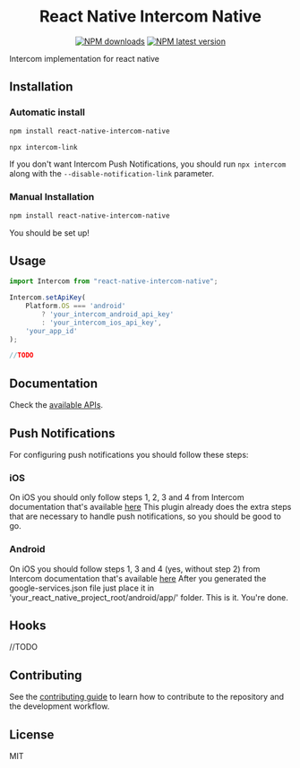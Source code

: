 <h1 align="center">
  React Native Intercom Native
</h1>

<p align="center">
  <a href="https://www.npmjs.com/package/react-native-intercom-native"><img src="https://img.shields.io/npm/dw/react-native-intercom-native.svg?style=flat-square" alt="NPM downloads"></a>
  <a href="https://www.npmjs.com/package/react-native-intercom-native"><img src="https://img.shields.io/npm/v/react-native-intercom-native/latest.svg?style=flat-square" alt="NPM latest version"></a>
</p>

Intercom implementation for react native

## Installation


### Automatic install
```sh
npm install react-native-intercom-native
```

```sh
npx intercom-link
```

If you don't want Intercom Push Notifications, you should run `npx intercom` along with the `--disable-notification-link` parameter.



### Manual Installation

```sh
npm install react-native-intercom-native
```

You should be set up!

## Usage

```js
import Intercom from "react-native-intercom-native";

Intercom.setApiKey(
	Platform.OS === 'android'
		? 'your_intercom_android_api_key'
		: 'your_intercom_ios_api_key',
	'your_app_id'
);

//TODO
```

## Documentation

Check the [available APIs](docs/API.md).


## Push Notifications

For configuring push notifications you should follow these steps:

### iOS

On iOS you should only follow steps 1, 2, 3 and 4 from Intercom documentation that's available [here](https://developers.intercom.com/installing-intercom/docs/ios-push-notifications)
This plugin already does the extra steps that are necessary to handle push notifications, so you should be good to go.

### Android

On iOS you should follow steps 1, 3 and 4 (yes, without step 2) from Intercom documentation that's available [here](https://developers.intercom.com/installing-intercom/docs/android-fcm-push-notifications)
After you generated the google-services.json file just place it in 'your_react_native_project_root/android/app/' folder. This is it. You're done.


## Hooks

//TODO

## Contributing

See the [contributing guide](CONTRIBUTING.md) to learn how to contribute to the repository and the development workflow.

## License

MIT
